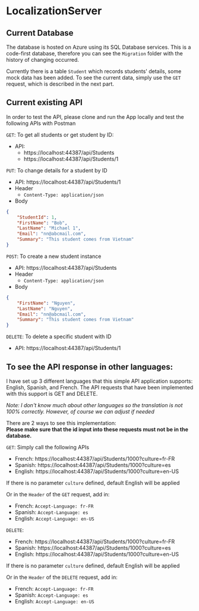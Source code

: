 # LocalizationServer

## Current Database
The database is hosted on Azure using its SQL Database services. This is a code-first database, therefore you can see the `Migration` folder with the history of changing occurred.

Currently there is a table `Student` which records students' details, some mock data has been added. To see the current data, simply use the `GET` request, which is described in the next part.

## Current existing API
In order to test the API, please clone and run the App locally and test the following APIs with Postman

`GET`: To get all students or get student by ID:
* API:
	* https://localhost:44387/api/Students
	* https://localhost:44387/api/Students/1

`PUT`: To change details for a student by ID
* API: https://localhost:44387/api/Students/1
* Header		
	* `Content-Type: application/json`
* Body
```json
{
	"StudentId": 1,
	"FirstName": "Bob",
	"LastName": "Michael 1",
	"Email": "nn@abcmail.com",
	"Summary": "This student comes from Vietnam"
}
```

`POST`: To create a new student instance
* API: https://localhost:44387/api/Students		
* Header		
	* `Content-Type: application/json`		
* Body
```json
{
	"FirstName": "Nguyen",
	"LastName": "Nguyen",
	"Email": "nn@abcmail.com",
	"Summary": "This student comes from Vietnam"
}
```

`DELETE`: To delete a specific student with ID
* API: https://localhost:44387/api/Students/1

## To see the API response in other languages:

I have set up 3 different languages that this simple API application supports: English, Spanish, and French. The API requests that have been implemented with this support is GET and DELETE.

*Note: I don't know much about other languages so the translation is not 100% correctly. However, of course we can adjust if needed*

There are 2 ways to see this implementation:		
**Please make sure that the id input into these requests must not be in the database.**

`GET`: Simply call the following APIs
* French: https://localhost:44387/api/Students/1000?culture=fr-FR
* Spanish: https://localhost:44387/api/Students/1000?culture=es
* English: https://localhost:44387/api/Students/1000?culture=en-US

If there is no parameter `culture` defined, default English will be applied

Or in the `Header` of the `GET` request, add in:
* French: `Accept-Language: fr-FR`
* Spanish: `Accept-Language: es`
* English: `Accept-Language: en-US`

`DELETE`:
* French: https://localhost:44387/api/Students/1000?culture=fr-FR
* Spanish: https://localhost:44387/api/Students/1000?culture=es
* English: https://localhost:44387/api/Students/1000?culture=en-US

If there is no parameter `culture` defined, default English will be applied

Or in the `Header` of the `DELETE` request, add in:
* French: `Accept-Language: fr-FR`
* Spanish: `Accept-Language: es`
* English: `Accept-Language: en-US`
